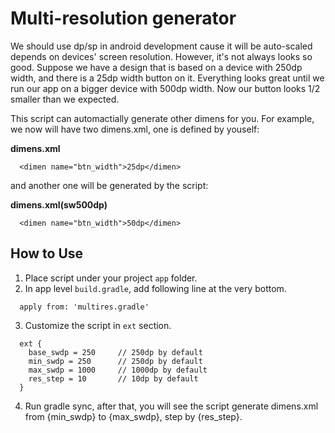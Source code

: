 # Multi-resolution generator

We should use dp/sp in android development cause it will be auto-scaled depends on devices' screen resolution. However, it's not always looks so good. Suppose we have a design that is based on a device with 250dp width, and there is a 25dp width button on it. Everything looks great until we run our app on a bigger device with 500dp width. Now our button looks 1/2 smaller than we expected.

This script can automactially generate other dimens for you. For example, we now will have two dimens.xml, one is defined by youself:

**dimens.xml**
```
  <dimen name="btn_width">25dp</dimen>
```

and another one will be generated by the script:

**dimens.xml(sw500dp)**
```
  <dimen name="btn_width">50dp</dimen>
```

## How to Use

1. Place script under your project `app` folder.
2. In app level `build.gradle`, add following line at the very bottom.
  ```
    apply from: 'multires.gradle'
  ```
3. Customize the script in `ext` section.
```
  ext {
    base_swdp = 250     // 250dp by default
    min_swdp = 250      // 250dp by default
    max_swdp = 1000     // 1000dp by default
    res_step = 10       // 10dp by default
  }
```
4. Run gradle sync, after that, you will see the script generate dimens.xml from {min_swdp} to {max_swdp}, step by {res_step}.
